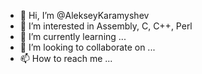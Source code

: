 - 👋 Hi, I’m @AlekseyKaramyshev
- 👀 I’m interested in Assembly, C, C++, Perl
- 🌱 I’m currently learning ...
- 💞️ I’m looking to collaborate on ...
- 📫 How to reach me ...

<!---
AlekseyKaramyshev/AlekseyKaramyshev is a ✨ special ✨ repository because its `README.md` (this file) appears on your GitHub profile.
You can click the Preview link to take a look at your changes.
--->
